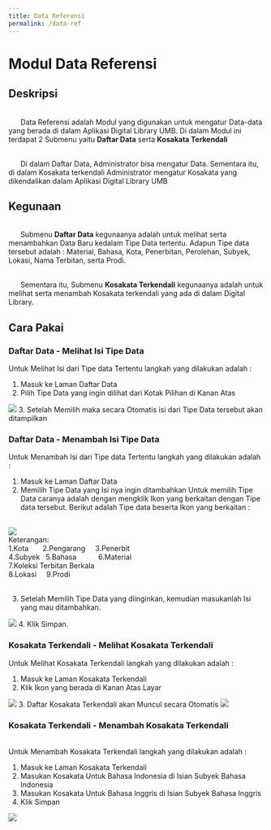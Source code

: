 ```yaml
---
title: Data Referensi
permalink: /data-ref
---
```


# Modul Data Referensi

## Deskripsi

<br> &nbsp; &nbsp; &nbsp; Data Referensi adalah Modul yang digunakan untuk mengatur Data-data yang berada di dalam Aplikasi Digital Library UMB.
Di dalam Modul ini terdapat 2 Submenu yaitu **Daftar Data** serta **Kosakata Terkendali** <br>

<br> &nbsp; &nbsp; &nbsp; Di dalam Daftar Data, Administrator bisa mengatur Data. Sementara itu, di dalam Kosakata terkendali Administrator mengatur Kosakata yang dikendalikan dalam Aplikasi Digital Library UMB<br>

## Kegunaan

<br> &nbsp; &nbsp; &nbsp;  Submenu **Daftar Data** kegunaanya adalah untuk melihat serta menambahkan Data Baru kedalam Tipe Data tertentu. Adapun Tipe data tersebut adalah : Material, Bahasa, Kota, Penerbitan, Perolehan, Subyek, Lokasi, Nama Terbitan, serta Prodi. <br>

<br> &nbsp; &nbsp; &nbsp; Sementara itu, Submenu **Kosakata Terkendali** kegunaanya adalah untuk melihat serta menambah Kosakata terkendali yang ada di
dalam Digital Library.<br>

## Cara Pakai

### Daftar Data - Melihat Isi Tipe Data
Untuk Melihat Isi dari Tipe data Tertentu langkah yang dilakukan adalah :<br>
1. Masuk ke Laman Daftar Data
2. Pilih Tipe Data yang ingin dilihat dari Kotak Pilihan di Kanan Atas
<img src="{{site.baseurl}}/assets/img/dataDropdown.png">
3. Setelah Memilih maka secara Otomatis isi dari Tipe Data tersebut akan ditampilkan

### Daftar Data - Menambah Isi Tipe Data
Untuk Menambah Isi dari Tipe data Tertentu langkah yang dilakukan adalah :<br>
1. Masuk ke Laman Daftar Data
2. Memilih Tipe Data yang Isi nya ingin ditambahkan
Untuk memilih Tipe Data caranya adalah dengan mengklik Ikon yang berkaitan dengan Tipe data tersebut. Berikut adalah Tipe data beserta Ikon yang berkaitan : <br><br>
<img src="{{site.baseurl}}/assets/img/iconData.png">
<br>
	Keterangan:<br>
	1.Kota &nbsp; &nbsp; &nbsp;
	2.Pengarang &nbsp; &nbsp;
	3.Penerbit <br>
	4.Subyek &nbsp;
	5.Bahasa &nbsp; &nbsp; &nbsp; &nbsp; &nbsp;
	6.Material <br>
	7.Koleksi Terbitan Berkala <br>
	8.Lokasi &nbsp; &nbsp;
	9.Prodi <br><br>

3. Setelah Memilih Tipe Data yang diinginkan, kemudian masukanlah Isi yang mau ditambahkan. <br>
<img src="{{site.baseurl}}/assets/img/tambahData.png">
4. Klik Simpan.


### Kosakata Terkendali - Melihat Kosakata Terkendali
Untuk Melihat Kosakata Terkendali langkah yang dilakukan adalah :<br>
1. Masuk ke Laman Kosakata Terkendali
2. Klik Ikon yang berada di Kanan Atas Layar
<img src="{{site.baseurl}}/assets/img/daftarKosakata.png">
3. Daftar Kosakata Terkendali akan Muncul secara Otomatis
<img src="{{site.baseurl}}/assets/img/tampilanDaftarKosakata.png">

### Kosakata Terkendali - Menambah Kosakata Terkendali
<br>Untuk Menambah Kosakata Terkendali langkah yang dilakukan adalah :<br>
1. Masuk ke Laman Kosakata Terkendali
2. Masukan Kosakata Untuk Bahasa Indonesia di Isian Subyek Bahasa Indonesia
2. Masukan Kosakata Untuk Bahasa Inggris di Isian Subyek Bahasa Inggris
4. Klik Simpan
<img src="{{site.baseurl}}/assets/img/tambahKosakata.png">
